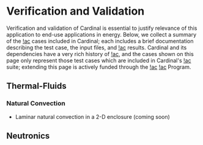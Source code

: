 # Verification and Validation

Verification and validation of Cardinal is essential to justify relevance of this application
to end-use applications in energy. Below, we collect a summary of the [!ac](VV)
cases included in Cardinal; each includes a brief documentation describing the test case,
the input files, and [!ac](VV) results. Cardinal and its dependencies have a very rich
history of [!ac](VV), and the cases shown on this page only represent those test cases
which are included in Cardinal's [!ac](VV) suite; extending this page is actively funded
through the [!ac](DOE) [!ac](NEAMS) Program.

## Thermal-Fluids

### Natural Convection

- Laminar natural convection in a 2-D enclosure (coming soon)

## Neutronics
